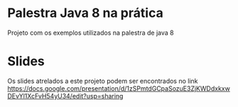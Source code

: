 # Palestra Java 8 na prática
Projeto com os exemplos utilizados na palestra de java 8

# Slides
Os slides atrelados a este projeto podem ser encontrados no link https://docs.google.com/presentation/d/1zSPmtdGCpaSozuE3ZjKWDdxkxwDEvYl1XcFvH54yU34/edit?usp=sharing